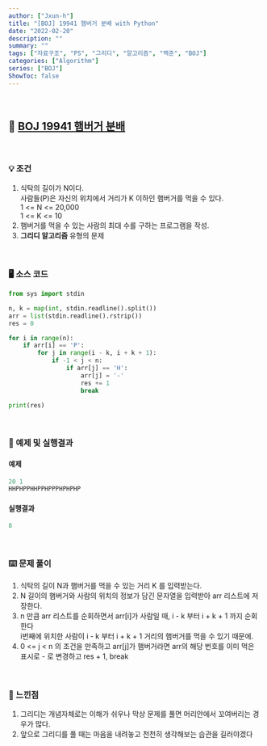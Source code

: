 ```yaml
---
author: ["Jxun-h"]
title: "[BOJ] 19941 햄버거 분배 with Python"
date: "2022-02-20"
description: ""
summary: ""
tags: ["자료구조", "PS", "그리디", "알고리즘", "백준", "BOJ"]
categories: ["Algorithm"]
series: ["BOJ"]
ShowToc: false
---
```


<br>

## 📌 <a href="https://www.acmicpc.net/problem/19941" target="_blank">BOJ 19941 햄버거 분배</a>

<br>

### 💡 조건

1.  식탁의 길이가 N이다.  
    사람들(P)은 자신의 위치에서 거리가 K 이하인 햄버거를 먹을 수 있다.  
    1 <= N <= 20,000  
    1 <= K <= 10
2.  햄버거를 먹을 수 있는 사람의 최대 수를 구하는 프로그램을 작성.
3.  **그리디 알고리즘** 유형의 문제

<br>

### 🖥 소스 코드

```py
from sys import stdin

n, k = map(int, stdin.readline().split())
arr = list(stdin.readline().rstrip())
res = 0

for i in range(n):
    if arr[i] == 'P':
        for j in range(i - k, i + k + 1):
            if -1 < j < n:
                if arr[j] == 'H':
                    arr[j] = '-'
                    res += 1
                    break

print(res)
```

<br>

### 🔖 예제 및 실행결과

#### 예제

```py
20 1
HHPHPPHHPPHPPPHPHPHP
```

#### 실행결과

```py
8
```

<br>

### ⌨️ 문제 풀이

1.  식탁의 길이 N과 햄버거를 먹을 수 있는 거리 K 를 입력받는다.
2.  N 길이의 햄버거와 사람의 위치의 정보가 담긴 문자열을 입력받아 arr 리스트에 저장한다.
3.  n 만큼 arr 리스트를 순회하면서 arr[i]가 사람일 때, i - k 부터 i + k + 1 까지 순회한다  
    i번째에 위치한 사람이 i - k 부터 i + k + 1 거리의 햄버거를 먹을 수 있기 때문에.
4.  0 <= j < n 의 조건을 만족하고 arr[j]가 햄버거라면 arr의 해당 번호를 이미 먹은 표시로 - 로 변경하고 res + 1, break

<br>

### 💾 느낀점

1.  그리디는 개념자체로는 이해가 쉬우나 막상 문제를 풀면 머리안에서 꼬여버리는 경우가 많다.
2.  앞으로 그리디를 풀 때는 마음을 내려놓고 천천히 생각해보는 습관을 길러야겠다